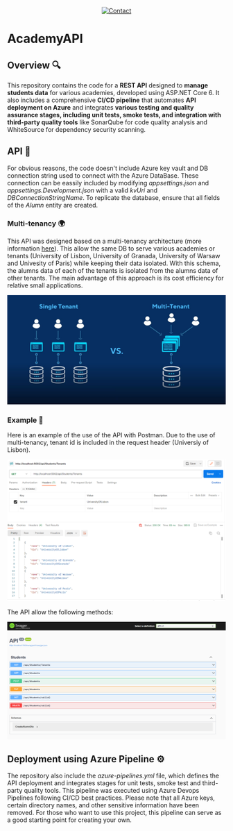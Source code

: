 <a name="readme-top"></a>

<div align="center">

[![Contact](https://img.shields.io/badge/Contact-mariogarjim4%40gmail.com-green)](mailto:mariogarjim4@gmail.com)

</div>

# AcademyAPI

## Overview 🔍

This repository contains the code for a **REST API** designed to **manage students data** for various academies, developed using ASP.NET Core 6. It also includes a comprehensive **CI/CD pipeline** that automates **API deployment on Azure** and integrates **various testing and quality assurance stages, including unit tests, smoke tests, and integration with third-party quality tools** like SonarQube for code quality analysis and WhiteSource for dependency security scanning.

## API 🔗

For obvious reasons, the code doesn't include Azure key vault and DB connection string used to connect with the Azure DataBase.
These connection can be eassily included by modifying _appsettings.json_ and _appsettings.Development.json_ with a valid _kvUri_ and 
_DBConnectionStringName_. To replicate the database, ensure that all fields of the _Alumn_ entity are created.

### Multi-tenancy 🌍

This API was designed based on a multi-tenancy architecture (more information [here](https://medium.com/@aditijain1100/multitenancy-for-dummies-cb4a02b66916)). This allow the same DB to serve various academies or tenants (University of Lisbon, University of Granada, University of Warsaw and Univesity of Paris) while keeping their data isolated. With this schema, the alumns data of each of the tenants is isolated from the alumns data of other tenants. The main advantage of this approach is its cost efficiency for relative small applications.

![Multitenancy](docs/multitenancy.jpg)

### Example 📌

Here is an example of the use of the API with Postman. Due to the use of multi-tenancy, tenant id is included in the request header (Universiy of Lisbon).

![Postman Example](docs/Postman_example.png)

The API allow the following methods:

![Swagger](docs/swagger.png)

## Deployment using Azure Pipeline ⚙️

The repository also include the _azure-pipelines.yml_ file, which defines the API deployment and integrates stages for unit tests, smoke test and third-party quality tools. This pipeline was executed using Azure Devops Pipelines following CI/CD best practices. Please note that all Azure keys, certain directory names, and other sensitive information have been removed. For those who want to use this project, this pipeline can serve as a good starting point for creating your own.

